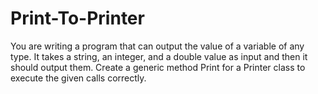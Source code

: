 # Print-To-Printer
You are writing a program that can output the value of a variable of any type. It takes a string, an integer, and a double value as input and then it should output them. Create a generic method Print for a Printer class to execute the given calls correctly.
